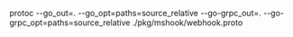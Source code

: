 

protoc --go_out=. --go_opt=paths=source_relative --go-grpc_out=. --go-grpc_opt=paths=source_relative ./pkg/mshook/webhook.proto
